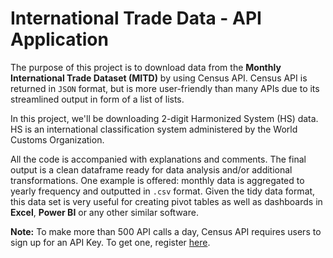 # International Trade Data - API Application


The purpose of this project is to download data from the **Monthly International Trade Dataset (MITD)** by using Census API. Census API 
is returned in `JSON` format, but is more user-friendly than many APIs due to its streamlined output in form of a list of lists.

In this project, we'll be downloading 2-digit Harmonized System (HS) data. 
HS is an international classification system administered by the World Customs Organization.

All the code is accompanied with explanations and comments. The final output is a clean dataframe ready for data analysis and/or additional transformations.
One example is offered: monthly data is aggregated to yearly frequency and outputted in `.csv` format. Given the tidy data format, this 
data set is very useful for creating pivot tables as well as dashboards in **Excel**, **Power BI** or any other similar software.


**Note:** To make more than 500 API calls a day, Census API requires users to sign up for an API Key. 
To get one, register [here](http://api.census.gov/data/key_signup.html).


